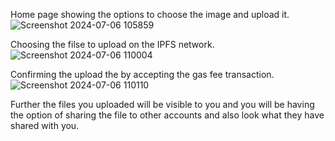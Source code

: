 Home page showing the options to choose the image and upload it.
![Screenshot 2024-07-06 105859](https://github.com/UtkarshChaube/DecentraDrive/assets/97390009/909395f9-19b0-4344-bbc8-fabc843dd9ee)

Choosing the filse to upload on the IPFS network.
![Screenshot 2024-07-06 110004](https://github.com/UtkarshChaube/DecentraDrive/assets/97390009/32327d6a-5224-4111-aca3-4255e354a81b)

Confirming the upload the by accepting the gas fee transaction.
![Screenshot 2024-07-06 110110](https://github.com/UtkarshChaube/DecentraDrive/assets/97390009/44146f6a-54f3-4160-a2e1-03fbe2111d8a)

Further the files you uploaded will be visible to you and you will be having the option of sharing the file to other accounts and also look what they have shared with you.
